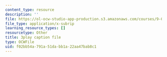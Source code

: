 ```yaml
---
content_type: resource
description: ''
file: https://ol-ocw-studio-app-production.s3.amazonaws.com/courses/9-00sc-introduction-to-psychology-fall-2011/f02bb54a791a51dabb1a22aa47bab8c1_zPPsdsAQBx4.vtt
file_type: application/x-subrip
learning_resource_types: []
resourcetype: Other
title: 3play caption file
type: OCWFile
uid: f02bb54a-791a-51da-bb1a-22aa47bab8c1
---
```

